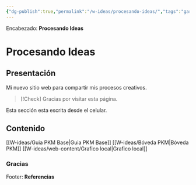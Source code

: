 ```yaml
---
{"dg-publish":true,"permalink":"/w-ideas/procesando-ideas/","tags":"gardenEntry","dgShowLocalGraph":true}
---
```



<div class="transclusion internal-embed is-loaded"><div class="markdown-embed">



Encabezado: **Procesando Ideas**

</div></div>


# Procesando Ideas

## Presentación
Mi nuevo sitio web para compartir mis procesos creativos.

>[!Check] Gracias por visitar esta página.

Esta sección esta escrita desde el celular.

## Contenido

[[W-ideas/Guia PKM Base\|Guia PKM Base]]
[[W-ideas/Bóveda PKM\|Bóveda PKM]]
[[W-ideas/web-content/Grafico local\|Grafico local]]

### Gracias


<div class="transclusion internal-embed is-loaded"><div class="markdown-embed">



Footer: **Referencias**

</div></div>
